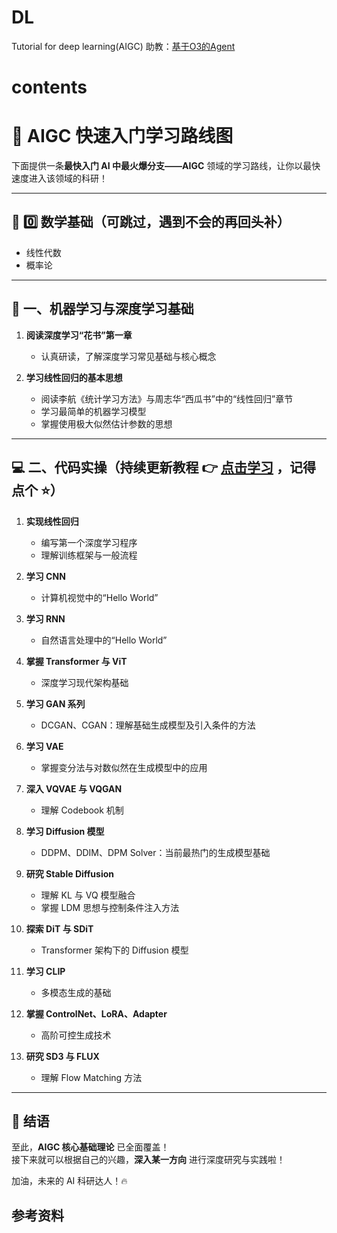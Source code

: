 # DL
Tutorial for deep learning(AIGC)
助教：[基于O3的Agent](https://poe.com/DL_Agent)

# contents

# 🚀 AIGC 快速入门学习路线图

下面提供一条**最快入门 AI 中最火爆分支——AIGC** 领域的学习路线，让你以最快速度进入该领域的科研！

---

## 🧮 0️⃣ 数学基础（可跳过，遇到不会的再回头补）

- 线性代数  
- 概率论

---

## 🤖 一、机器学习与深度学习基础

1. **阅读深度学习“花书”第一章**  
   - 认真研读，了解深度学习常见基础与核心概念

2. **学习线性回归的基本思想**  
   - 阅读李航《统计学习方法》与周志华“西瓜书”中的“线性回归”章节  
   - 学习最简单的机器学习模型  
   - 掌握使用极大似然估计参数的思想

---

## 💻 二、代码实操（持续更新教程 👉 [点击学习](https://github.com/YMlinfeng/DL/tree/main) ，记得点个 ⭐）

1. **实现线性回归**
   - 编写第一个深度学习程序
   - 理解训练框架与一般流程

2. **学习 CNN**
   - 计算机视觉中的“Hello World”

3. **学习 RNN**
   - 自然语言处理中的“Hello World”

4. **掌握 Transformer 与 ViT**
   - 深度学习现代架构基础

5. **学习 GAN 系列**
   - DCGAN、CGAN：理解基础生成模型及引入条件的方法

6. **学习 VAE**
   - 掌握变分法与对数似然在生成模型中的应用

7. **深入 VQVAE 与 VQGAN**
   - 理解 Codebook 机制

8. **学习 Diffusion 模型**
   - DDPM、DDIM、DPM Solver：当前最热门的生成模型基础

9. **研究 Stable Diffusion**
   - 理解 KL 与 VQ 模型融合
   - 掌握 LDM 思想与控制条件注入方法

10. **探索 DiT 与 SDiT**
    - Transformer 架构下的 Diffusion 模型

11. **学习 CLIP**
    - 多模态生成的基础

12. **掌握 ControlNet、LoRA、Adapter**
    - 高阶可控生成技术

13. **研究 SD3 与 FLUX**
    - 理解 Flow Matching 方法

---

## 🎯 结语

至此，**AIGC 核心基础理论** 已全面覆盖！  
接下来就可以根据自己的兴趣，**深入某一方向** 进行深度研究与实践啦！

加油，未来的 AI 科研达人！🔥


##  参考资料

